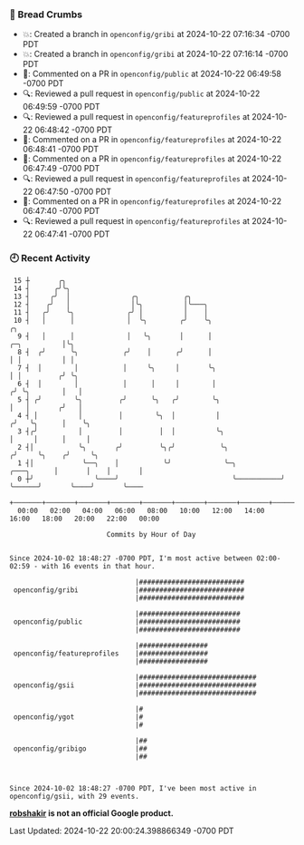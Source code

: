 ### 🍞 Bread Crumbs

 * 💥: Created a branch in `openconfig/gribi` at 2024-10-22 07:16:34 -0700 PDT
 * 💥: Created a branch in `openconfig/gribi` at 2024-10-22 07:16:14 -0700 PDT
 * 💬: Commented on a PR in  `openconfig/public` at 2024-10-22 06:49:58 -0700 PDT
 * 🔍: Reviewed a pull request in  `openconfig/public` at 2024-10-22 06:49:59 -0700 PDT
 * 🔍: Reviewed a pull request in  `openconfig/featureprofiles` at 2024-10-22 06:48:42 -0700 PDT
 * 💬: Commented on a PR in  `openconfig/featureprofiles` at 2024-10-22 06:48:41 -0700 PDT
 * 💬: Commented on a PR in  `openconfig/featureprofiles` at 2024-10-22 06:47:49 -0700 PDT
 * 🔍: Reviewed a pull request in  `openconfig/featureprofiles` at 2024-10-22 06:47:50 -0700 PDT
 * 💬: Commented on a PR in  `openconfig/featureprofiles` at 2024-10-22 06:47:40 -0700 PDT
 * 🔍: Reviewed a pull request in  `openconfig/featureprofiles` at 2024-10-22 06:47:41 -0700 PDT

### 🕘 Recent Activity
```
 15 ┼       ╭╮
 14 ┤      ╭╯╰╮
 13 ┤     ╭╯  │               ╭╮           ╭╮
 12 ┤    ╭╯   │               │╰╮          │╰───╮
 11 ┤   ╭╯    ╰╮             ╭╯ │          │    │
 10 ┤   │      │             │  ╰╮        ╭╯    ╰╮                                            ╭╮
  9 ┤   │      │             │   ╰╮       │      │                               ╭─╮          │╰╮
  8 ┤  ╭╯      ╰╮           ╭╯    │      ╭╯      │                               │ │          │ │
  7 ┤  │        │           │     ╰╮     │       ╰╮                              │ │         ╭╯ ╰╮
  6 ┤  │        │           │      │     │        │                             ╭╯ ╰╮        │   │
  5 ┤ ╭╯        ╰╮         ╭╯      ╰╮   ╭╯        ╰╮                            │   │       ╭╯   │
  4 ┤ │          │         │        ╰╮  │          │                           ╭╯   ╰╮      │    ╰╮
  3 ┤╭╯          │         │         │  │          ╰╮                          │     │      │     │
  2 ┤│           ╰╮       ╭╯         ╰╮╭╯           ╰╮                        ╭╯     ╰╮    ╭╯     ╰╮
  1 ┤│            ╰──╮    │           ╰╯             ╰─╮           ╭───╮      │       │    │       │
  0 ┼╯               ╰────╯                            ╰───────────╯   ╰──────╯       ╰────╯       ╰────
    +───────+───────+───────+───────+───────+───────+───────+───────+───────+───────+───────+───────+────
  00:00   02:00   04:00   06:00   08:00   10:00   12:00   14:00   16:00   18:00   20:00   22:00   00:00   

						Commits by Hour of Day


Since 2024-10-02 18:48:27 -0700 PDT, I'm most active between 02:00-02:59 - with 16 events in that hour.

```



```
                               |##########################
 openconfig/gribi              |##########################
                               |##########################

                               |#########################
 openconfig/public             |#########################
                               |#########################

                               |#################
 openconfig/featureprofiles    |#################
                               |#################

                               |#############################
 openconfig/gsii               |#############################
                               |#############################

                               |#
 openconfig/ygot               |#
                               |#

                               |##
 openconfig/gribigo            |##
                               |##



Since 2024-10-02 18:48:27 -0700 PDT, I've been most active in openconfig/gsii, with 29 events.

```
**[robshakir](mailto:robjs@google.com) is not an official Google product.**  


Last Updated: 2024-10-22 20:00:24.398866349 -0700 PDT
